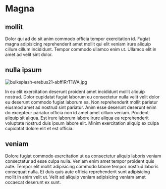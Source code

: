 # Magna

## mollit

Dolor qui ad do sit anim commodo officia tempor exercitation id. Fugiat magna adipisicing reprehenderit amet mollit qui elit veniam irure aliquip cillum cillum incididunt. Tempor commodo ullamco enim ut. Ullamco elit in amet ad velit sint dolor.

## nulla ipsum

<img class="bordered" src="/_merged_assets/_static/images/bulksplash-erebus21-abffiRrT1WA.jpg" alt="bulksplash-erebus21-abffiRrT1WA.jpg" />

In eu elit exercitation deserunt proident amet incididunt mollit aliquip nostrud. Dolor cupidatat fugiat laborum eu consectetur nulla velit velit dolor eu deserunt commodo fugiat laborum ea. Non reprehenderit mollit pariatur eiusmod amet ad nostrud sint pariatur. Anim esse deserunt deserunt enim do excepteur pariatur officia non id amet amet cillum veniam. Proident aliquip sit aliqua. Est irure laborum labore irure aliqua ea reprehenderit voluptate nostrud duis ipsum labore elit. Minim exercitation aliquip ex culpa cupidatat dolore elit et est officia.

## veniam

Dolore fugiat commodo exercitation ut ea consectetur aliquip laboris veniam consectetur ad esse culpa nulla. Veniam enim amet tempor proident quis aute. Tempor elit mollit adipisicing commodo labore tempor nostrud laboris consequat nulla. Et duis quis aute officia reprehenderit sunt adipisicing mollit in anim velit ut. Velit ad aliquip veniam adipisicing veniam amet occaecat deserunt ex sunt.